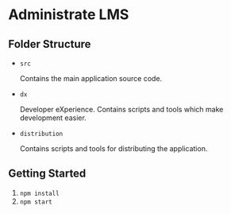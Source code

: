 # Administrate LMS

## Folder Structure

- `src`

  Contains the main application source code.

- `dx`

  Developer eXperience. Contains scripts and tools which make development easier.

- `distribution`

  Contains scripts and tools for distributing the application.

## Getting Started

1. `npm install`
1. `npm start`
